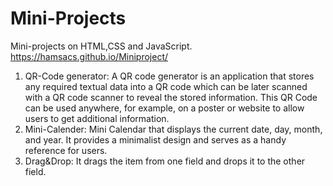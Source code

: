 # Mini-Projects
Mini-projects on HTML,CSS and JavaScript. https://hamsacs.github.io/Miniproject/
1. QR-Code generator:
   A QR code generator is an application that stores any required textual data into a QR code which can be later scanned with a QR code scanner to reveal the stored information. This QR Code can be used anywhere, for example, on a poster or website to allow users to get additional information.
2. Mini-Calender:
   Mini Calendar that displays the current date, day, month, and year. It provides a minimalist design and serves as a handy reference for users.
3. Drag&Drop:
   It drags the item from one field and drops it to the other field.
